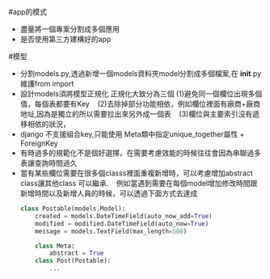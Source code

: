 
#app的模式
+   盡量將一個專案分割成多個應用
+   是否使用第三方建構好的app
    
#模型

+   分割models.py,透過新增一個models資料夾model分割成多個檔案,在 __init__.py 維護from  import 
+   設計models須將模型正規化
    正規化大致分為三個
    (1)避免同一個欄位出現多個值，每個表都要有Key
    (2)去除掉部分功能相依，例如欄位裡面有廠商+廠商地址,因為是獨立的所以需要拉出來另外成一個表
    (3)欄位與主要索引沒有遞移相依的狀況，
+   django 不支援組合key,只能使用 Meta類中指定unique_together屬性 + ForeignKey
+   有時過多的規範化不是個好選擇，在需要考慮效能的時候往往會因為串聯過多表讓查詢時間過久
+   當有某些欄位需要在很多個classs裡面重複新增時，可以考慮增加abstract class讓其他class 可以繼承.
    例如當遇到需要在每個model增加修改時間跟新增時間以及新增人員的時候，可以透過下面方式去達成
    ```python
    class Postable(models.Model):
        created = models.DateTimeField(auto_now_add=True)
        modified = modified.DateTimeField(auto_now=True)
        message = models.TextField(max_length=500)

        class Meta:
            abstract = True
        class Post(Postable):
            ...
    ```
